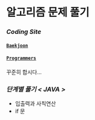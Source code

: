 # 알고리즘 문제 풀기

### *Coding Site*
#### [`Baekjoon`](https://www.acmicpc.net/)
#### [`Programmers`](https://programmers.co.kr/)

꾸준히 합시다...


### *단계별 풀기 < JAVA >*
- 입출력과 사칙연산
- if 문